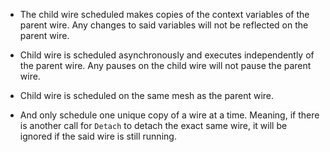 - The child wire scheduled makes copies of the context variables of the parent wire. Any changes to said variables will not be reflected on the parent wire.

- Child wire is scheduled asynchronously and executes independently of the parent wire. Any pauses on the child wire will not pause the parent wire.

- Child wire is scheduled on the same mesh as the parent wire.

- And only schedule one unique copy of a wire at a time. Meaning, if there is another call for `Detach` to detach the exact same wire, it will be ignored if the said wire is still running.